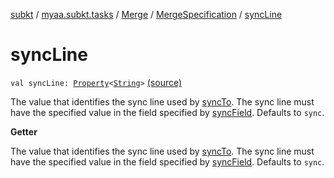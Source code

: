 [subkt](../../../index.md) / [myaa.subkt.tasks](../../index.md) / [Merge](../index.md) / [MergeSpecification](index.md) / [syncLine](./sync-line.md)

# syncLine

`val syncLine: `[`Property`](https://docs.gradle.org/current/javadoc/org/gradle/api/provider/Property.html)`<`[`String`](https://kotlinlang.org/api/latest/jvm/stdlib/kotlin/-string/index.html)`>` [(source)](https://github.com/Myaamori/SubKt/blob/0.1.8/src/main/kotlin/myaa/subkt/tasks/asstasks.kt#L113)

The value that identifies the sync line used by [syncTo](sync-to.md). The sync line
must have the specified value in the field specified by [syncField](sync-field.md).
Defaults to `sync`.

**Getter**

The value that identifies the sync line used by [syncTo](sync-to.md). The sync line
must have the specified value in the field specified by [syncField](sync-field.md).
Defaults to `sync`.

